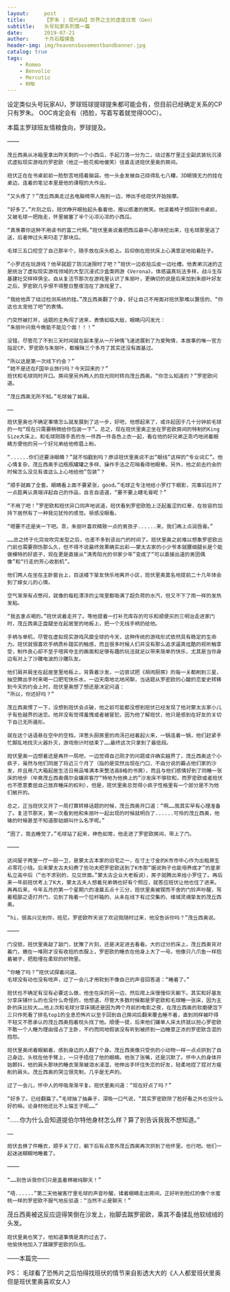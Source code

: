 ```yaml
---
layout:     post
title:      【罗朱 | 现代AU】世界之王的虚度日常（Gen）
subtitle:   头号玩家系列第一篇
date:       2019-07-21
author:     十月石榴摸鱼
header-img: img/heavensbasementbandbanner.jpg
catalog: true
tags:
    - Romeo
    - Benvolio
    - Mercutio
    - RMB
---
```


设定类似头号玩家AU，罗球班球提球提朱都可能会有，但目前已经确定关系的CP只有罗朱。
OOC肯定会有（捂脸，写着写着就觉得OOC）。

本篇主罗球班友情粮食向，罗球提及。

——

    茂丘西奥从冰箱里拿出昨天剩的一个小西瓜，手起刀落一分为二，绕过客厅里正全副武装玩沉浸式虚拟现实游戏的罗密欧（他正一脸花痴地傻笑）径直走进班伏里奥的房间。

    班伏正在在书桌前前一脸愁苦地捂着脑袋。他一头金发被自己挠得乱七八糟，3D眼镜无力的挂在桌边，连着的笔记本里是他的课程的大作业。

    “又头疼了？”茂丘西奥走过去电脑椅带人拖到一边，伸出手给班伏开始按摩。

    “好多了。”片刻之后，班伏睁开眼抬起头看着他，报以感激的微笑。他滚着椅子想回到书桌前，又被毛球一把拖走，怀里被塞了半个沁凉沁凉的小西瓜。

    “真羡慕你这种不用读书的富二代啊。”班伏里奥说着把西瓜最中心那块挖出来，往毛球那里送了送，后者伸过头来叼走了那块瓜。 
       
    毛球三五口挖空了自己那半个，随手放在床头柜上。后仰倒在班伏床上心满意足地拍着肚子。

    “小罗还在玩游戏？他早就超了防沉迷限时了吧？”班伏一边收拾瓜皮一边吐槽。他表弟沉迷的正是统治了虚拟现实游戏领域的大型沉浸式沙盒类网游《Verona》，体感逼真玩法多样，战斗生存基建社交样样俱全。自从复活节那次在游戏里认识了朱丽叶，更确切的说是后来加到朱丽叶好友之后，罗密欧几乎恨不得整日整夜泡在了游戏里了。

    “我给他弄了绕过检测系统的挂。”茂丘西奥翻了个身，好让自己不用面对班伏那难以置信的、“你这也太宠他了吧”的表情。

    门突然被打开，话题的主角闯了进来，表情如临大敌，眼睛闪闪发光：
    “朱丽叶问我今晚能不能见个面！！！”

    没错，尽管花了不到三天时间就在副本里从一斤钟情飞速进展到了为爱殉情，本故事的唯一官方指定CP，罗密欧与朱丽叶，都暧昧三个多月了其实还没有面基过。
    
    “所以这是第一次线下约会？”
    “她不是还在F国毕业旅行吗？今天回来的？”
    班伏和毛球同时开口。房间里另外两人的目光同时转向茂丘西奥。“你怎么知道的？”罗密欧问道。

    “茂丘西奥无所不知。”毛球耸了耸肩。
    
    ……
    
    班伏里奥也不确定事情怎么就发展到了这一步，好吧，他想起来了，或许起因于几十分钟前毛球的一句“现在只需要稍微给你包装一下”。总之，现在班伏里奥正坐在罗密欧房间的特制的King Size大床上，和毛球刚随手丢的东一件西一件各色上衣一起，看在他的好兄弟正乖巧地闭着眼睛方便他的另一个好兄弟给他修眉上粉。

    “......你们还要涂眼睛？”就不怕戳到吗？原谅班伏里奥说不出“眼线”这样的“专业词汇”。他心情复杂，茂丘西奥手边瓶瓶罐罐之多样、操作手法之花哨看得他眼晕。另外，他之前去约会的时候怎么没见有谁这么上心地给他“包装”？

    “顺手就画了全套。眼睛看上面不要紧张，good。”毛球正专注地给小罗打下眼影，完事后拉开了一点距离认真端详起自己的作品，自言自语道，“要不要上睫毛膏呢？”

    “不用了吧！”罗密欧和班伏异口同声地说道，班伏看到罗密欧脸上泛起羞涩的红晕，在妆容的加持下居然有了一种我见犹怜的感觉。顿感没眼看。

    “嗯要不还是夹一下吧。乖，朱丽叶喜欢精致一点的男孩子......来，我们再上点润唇膏。”

    ……总之终于化完妆吹完发型之后，也差不多到该出门的时间了。班伏里奥之前难以想象罗密欧出门前也需要捯饬那么久，但不得不说最终效果确实出彩——蒙太古家的小少爷本就腰细腿长是个能做模特的好底子，现在更是直接从“清秀阳光的邻家少年”变成了“可以直接出道的男团偶像”和“行走的芳心收割机”。

    他们两人在坐在主卧窗台上，目送楼下挚友快乐地离开小区，班伏里奥莫名地提前二十几年体会到了嫁女儿的心情。

    空气渐渐有点憋闷，就像的每粒漂浮的尘埃里都吸满了超负荷的水汽，但又不下了雨一样的发热发粘。

    “我去拿点喝的。”班伏说着走开了。等他提着一打补充库存的可乐和顺便买的三明治走进家门时，茂丘西奥正盘腿坐在起居室的地板上，把一个无线手柄扔给他。

    手柄与单机，尽管在虚拟现实游戏风靡全球的今天，这种传统的游戏形式依然具有稳定的生命力。班伏就很喜欢手柄质朴踏实的触感，而且很多时候人们并没有那么追求逼真炫酷的视听触享受，制作良心却不至于喧宾夺主的画面和足够有趣的玩法就足以带来简单的快乐，尤其是当你身边有对上了沙雕电波的沙雕队友。

    他们肩并肩坐在起居室里地板上，背靠着沙发，一边尝试把《胡闹厨房》的每一关都刷到三星，抽空腾出手时来喝一口肥宅快乐水，一边天南地北地闲聊，当话题从罗密欧的心酸的恋爱史转移到今天的约会上时，班伏里奥想了想还是决定问道：
    “所以，你还好吗？”

    茂丘西奥愣了一下，没想到班伏会点破，他之前可能都没想到班伏已经发现了他对蒙太古家小儿子有些越界的迷恋。他并没有觉得羞愧或者被冒犯，因为他了解班伏，他只是感到在好友的关切下自己无所遁形。

    就在这个话语悬在空中的空档，洋葱头厨房里的肉汤已经着起火来，一锅连着一锅，他们赶紧手忙脚乱地找灭火器扑灭，游戏倒计时结束了……最终这次只拿到了最低段。

    班伏里奥一边想着还是再开一局吧，一边觉得自己刚才的问题或许确实越界了，茂丘西奥这个小疯子，虽然与他们同居了将近三个月了（指的是突然出现在门口、不由分说的霸占他们家的沙发，并且用几大箱起居生活日用品堆满本来整洁高B格的书房），而且与他们感情好到了同睡一张床的地步（毕竟茂丘西奥偶尔会嫌弃客厅“特地为他换上的”沙发床不够软和，而罗密欧或者班伏也不愿意委屈自己放弃睡床的权利），但是，班伏里奥总觉得小疯子性格里有一个部分是不为他们敞开的。

    总之，正当班伏又开了一局打算转移话题的时候，茂丘西奥开口道：“啊……我其实早有心理准备了。复活节那天，第一次看到他和朱丽叶一起出现的时候就明白了......可怜的茂丘西奥，他输的时候甚至不知道那姑娘叫什么名字呢。”

    “困了，我去睡觉了。”毛球站了起来，神色如常，他走进了罗密欧房间，带上了门。

——

    这间屋子两室一厅一厨一卫，是蒙太古本家的旧宅之一，在寸土寸金的K市市中心作为出租房生点零花小钱。后来蒙太古夫妇费了些功夫把罗密欧送到了K市那“据说狗子也能培养成才”的皇家私立高中后（“也不求别的，见见世面。”蒙太古企业大老板说），房子就腾出来给小罗住了。再后来一年前班伏考上了K大，蒙太古夫人想着兄弟俩也好有个照应，就答应班伏让他也住了进来。
    再再后来，今年五月的第一个星期六的凌晨五点十三分，班伏里奥被锲而不舍的门铃声吵醒，骂着粗鄙之语打开门，见到了拖着一个拉杆箱的、从未在线下有过交集的、维城灵魂挚友的茂丘西奥。

    “hi，很高兴见到你，班尼。罗密欧昨天说了欢迎我随时过来，他没告诉你吗？”茂丘西奥说。

——

    门没锁，班伏里奥敲了敲门，犹豫了片刻，还是决定进去看看。大的过分的床上，茂丘西奥背对着门，蜷在一堆刚才没有收拾的衣服上，罗密欧的睡衣在他身上大了一号。他像只八爪鱼一样抱着被子，把脸埋在柔软的织物里。

    “你睡了吗？”班伏试探着问道。
    毛球没有动也没有吱声，过了一会儿才用软到不像自己的声音回答道：“睡着了。”

    班伏也不确定有没有必要这么做，他坐在床的另一边，然后爬上床慢慢仰天躺下。其实和好基友分享床铺什么的也没什么奇怪的，他想道，尽管大多数时候都是罗密欧和毛球睡一张床，因为主卧的床比较大……他上次和毛球分享床铺还是因为两个月前的电影之夜，在茂丘西奥的软磨硬泡下三只作死看了排名top1的全息恐怖片以至于回到自己房间后翻来覆去睡不着，直到同样被吓得不轻又不愿承认的茂丘西奥抱着枕头找了他。顺便一提，后来他们嫌单人床太挤就以担心罗密欧不敢一个人睡为理由侵占了主卧，不约而同地假装没有听到被挤到一边睡意正浓的罗密欧含混的抱怨。

    班伏里奥闭着眼躺着，感到身边的人翻了个身。茂丘西奥像只受伤的小动物一样一点点拱到了自己身边，头枕在他手臂上，一只手捂住了他的眼睛。他张了张嘴，还是沉默了。怀中人的身体开始颤抖，他的肩头那块的睡衣渐渐被泪水浸湿，他伸出手环住失恋的好友，轻柔地捏了捏对方瘦削的肩头。茂丘西奥的哭泣很克制，几乎是无声的。

    过了一会儿，怀中人的呼吸渐渐平复。班伏里奥问道：“现在好点了吗？”

    “好多了。已经翻篇了。”毛球抽了抽鼻子，深吸一口气说，“其实罗密欧除了脸好看之外也没什么好的嘛。论身材他还比不上猫王子呢……”

   “……你为什么会知道提伯尔特他身材怎么样？算了别告诉我我不想知道。”

    ……

    班伏去换了件睡衣，顺手关了灯，躺下后有点意外茂丘西奥再次拱到了他怀里。也行吧。他们一起迷迷糊糊地睡着了。

——

    “……别告诉我你们只是盖着棉被纯聊天！”

    “唔......”第二天他被客厅里毛球的声音吵醒，揉着眼睛走出房间，正好听到脸红的像个水蜜桃一样的罗密欧不服气地反驳道：“当然不止是聊天！”

   茂丘西奥被这反应逗得笑倒在沙发上，抬脚去踹罗密欧，乘其不备揉乱他软绒绒的头发。

    班伏里奥也笑了。他知道事情是真的过去了。
    他愉快地加入了蹂躏罗密欧的队伍。


——本篇完——


PS：
毛球看了恐怖片之后怕得找班伏的情节来自影透大大的《人人都爱班伏里奥但是班伏里奥喜欢女人》
